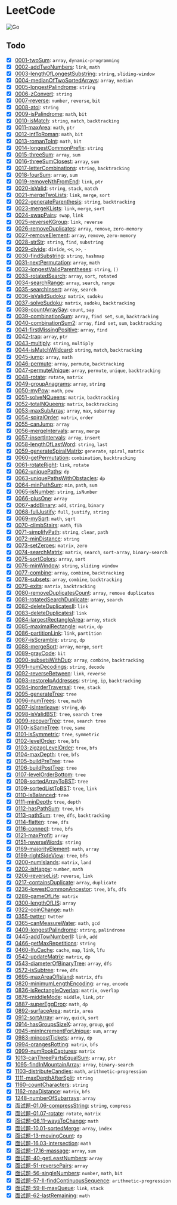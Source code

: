 # LeetCode

![Go](https://github.com/zeromake/leetcode/workflows/Go/badge.svg?branch=master)

## Todo

- [x] [0001-twoSum](pkg/arrays/twoSum.go): `array`, `dynamic-programming`
- [x] [0002-addTwoNumbers](pkg/links/addTwoNumbers.go): `link`, `math`
- [x] [0003-lengthOfLongestSubstring](pkg/strings/lengthOfLongestSubstring.go): `string`, `sliding-window`
- [x] [0004-medianOfTwoSortedArrays](pkg/arrays/findMedian.go): `array`, `median`
- [x] [0005-longestPalindrome](pkg/strings/longestPalindrome.go): `string`
- [x] [0006-zConvert](pkg/strings/zConvert.go): `string`
- [x] [0007-reverse](pkg/math/reverse.go): `number`, `reverse`, `bit`
- [x] [0008-atoi](pkg/strings/atoi.go): `string`
- [x] [0009-isPalindrome](pkg/math/isPalindrome.go): `math`, `bit`
- [x] [0010-isMatch](pkg/strings/isMatch.go): `string`, `match`, `backtracking`
- [x] [0011-maxArea](pkg/math/maxArea.go): `math`, `ptr`
- [x] [0012-intToRoman](pkg/math/intToRoman.go): `math`, `bit`
- [x] [0013-romanToInt](pkg/math/romanToInt.go): `math`, `bit`
- [x] [0014-longestCommonPrefix](pkg/strings/longestCommonPrefix.go): `string`
- [x] [0015-threeSum](pkg/arrays/threeSum.go): `array`, `sum`
- [x] [0016-threeSumClosest](pkg/arrays/threeSumClosest.go): `array`, `sum`
- [x] [0017-letterCombinations](pkg/strings/letterCombinations.go): `string`, `backtracking`
- [x] [0018-fourSum](pkg/arrays/fourSum.go): `array`, `sum`
- [x] [0019-removeNthFromEnd](pkg/links/removeNthFromEnd.go): `link`, `ptr`
- [x] [0020-isValid](pkg/strings/isValid.go): `string`, `stack`, `match`
- [x] [0021-mergeTwoLists](pkg/links/mergeTwoLists.go): `link`, `merge`, `sort`
- [x] [0022-generateParenthesis](pkg/strings/generateParenthesis.go): `string`, `backtracking`
- [x] [0023-mergeKLists](pkg/links/mergeKLists.go): `link`, `merge`, `sort`
- [x] [0024-swapPairs](pkg/links/swapPairs.go): `swap`, `link`
- [x] [0025-reverseKGroup](pkg/links/reverseKGroup.go): `link`, `reverse`
- [x] [0026-removeDuplicates](pkg/arrays/removeDuplicates.go): `array`, `remove`, `zero-memory`
- [x] [0027-removeElement](pkg/arrays/removeElement.go): `array`, `remove`, `zero-memory`
- [x] [0028-strStr](pkg/strings/strStr.go): `string`, `find`, `substring`
- [x] [0029-divide](pkg/math/divide.go): `divide`, `<<`, `>>`, `-`
- [x] [0030-findSubstring](pkg/strings/findSubstring.go): `string`, `hashmap`
- [x] [0031-nextPermutation](pkg/math/nextPermutation.go): `array`, `math`
- [x] [0032-longestValidParentheses](pkg/strings/longestValidParentheses.go): `string`, `()`
- [x] [0033-rotatedSearch](pkg/arrays/rotatedSearch.go): `array`, `sort`, `rotated`
- [x] [0034-searchRange](pkg/arrays/searchRange.go): `array`, `search`, `range`
- [x] [0035-searchInsert](pkg/arrays/searchInsert.go): `array`, `search`
- [x] [0036-isValidSudoku](pkg/matrix/isValidSudoku.go): `matrix`, `sudoku`
- [x] [0037-solveSudoku](pkg/matrix/solveSudoku.go): `matrix`, `sudoku`, `backtracking`
- [x] [0038-countArraySay](pkg/strings/countArraySay.go): `count`, `say`
- [x] [0039-combinationSum](pkg/arrays/combinationSum.go): `array`, `find set`, `sum`, `backtracking`
- [x] [0040-combinationSum2](pkg/arrays/combinationSum2.go): `array`, `find set`, `sum`, `backtracking`
- [x] [0041-firstMissingPositive](pkg/arrays/firstMissingPositive.go): `array`, `find`
- [x] [0042-trap](pkg/arrays/trap.go): `array`, `ptr`
- [x] [0043-multiply](pkg/math/multiply.go): `string`, `multiply`
- [x] [0044-isMatchWildcard](pkg/strings/isMatchWildcard.go): `string`, `match`, `backtracking`
- [x] [0045-jump](pkg/arrays/jump.go): `array`, `math`
- [x] [0046-permute](pkg/arrays/permute.go): `array`, `permute`, `backtracking`
- [x] [0047-permuteUnique](pkg/arrays/permuteUnique.go): `array`, `permute`, `unique`, `backtracking`
- [x] [0048-rotate](pkg/matrix/rotate.go): `rotate`, `matrix`
- [x] [0049-groupAnagrams](pkg/strings/groupAnagrams.go): `array`, `string`
- [x] [0050-myPow](pkg/math/myPow.go): `math`, `pow`
- [x] [0051-solveNQueens](pkg/matrix/solveNQueens.go): `matrix`, `backtracking`
- [x] [0052-totalNQueens](pkg/matrix/totalNQueens.go): `matrix`, `backtracking`
- [x] [0053-maxSubArray](pkg/arrays/maxSubArray.go): `array`, `max`, `subarray`
- [x] [0054-spiralOrder](pkg/matrix/spiralOrder.go): `matrix`, `order`
- [x] [0055-canJump](pkg/arrays/canJump.go): `array`
- [x] [0056-mergeIntervals](pkg/arrays/mergeIntervals.go): `array`, `merge`
- [x] [0057-insertIntervals](pkg/arrays/insertIntervals.go): `array`, `insert`
- [x] [0058-lengthOfLastWord](pkg/strings/lengthOfLastWord.go): `string`, `last`
- [x] [0059-generateSpiralMatrix](pkg/matrix/generateSpiralMatrix.go): `generate`, `spiral`, `matrix`
- [x] [0060-getPermutation](pkg/arrays/getPermutation.go): `combination`, `backtracking`
- [x] [0061-rotateRight](pkg/links/rotateRight.go): `link`, `rotate`
- [x] [0062-uniquePaths](pkg/matrix/uniquePaths.go): `dp`
- [x] [0063-uniquePathsWithObstacles](pkg/matrix/uniquePathsWithObstacles.go): `dp`
- [x] [0064-minPathSum](pkg/matrix/minPathSum.go): `min`, `path`, `sum`
- [x] [0065-isNumber](pkg/strings/isNumber.go): `string`, `isNumber`
- [x] [0066-plusOne](pkg/arrays/plusOne.go): `array`
- [x] [0067-addBinary](pkg/strings/addBinary.go): `add`, `string`, `binary`
- [x] [0068-fullJustify](pkg/strings/fullJustify.go): `full`, `justify`, `string`
- [x] [0069-mySqrt](pkg/math/mySqrt.go): `math`, `sqrt`
- [x] [0070-climbStairs](pkg/math/climbStairs.go): `math`, `fib`
- [x] [0071-simplifyPath](pkg/strings/simplifyPath.go): `string`, `clear`, `path`
- [x] [0072-minDistance](pkg/strings/minDistance.go): `string`
- [x] [0073-setZeroes](pkg/matrix/setZeroes.go): `matrix`, `zero`
- [x] [0074-searchMatrix](pkg/matrix/searchMatrix.go): `matrix`, `search`, `sort-array`, `binary-search`
- [x] [0075-sortColors](pkg/arrays/sortColors.go): `array`, `sort`
- [x] [0076-minWindow](pkg/strings/minWindow.go): `string`, `sliding window`
- [x] [0077-combine](pkg/arrays/combine.go): `array`, `combine`, `backtracking`
- [x] [0078-subsets](pkg/arrays/subsets.go): `array`, `combine`, `backtracking`
- [x] [0079-exits](pkg/matrix/exist.go): `matrix`, `backtracking`
- [x] [0080-removeDuplicatesCount](pkg/arrays/removeDuplicatesCount.go): `array`, `remove duplicates`
- [x] [0081-rotatedSearchDuplicate](pkg/arrays/rotatedSearchDuplicate.go): `array`, `search`
- [x] [0082-deleteDuplicatesII](pkg/links/deleteDuplicatesII.go): `link`
- [x] [0083-deleteDuplicatesI](pkg/links/deleteDuplicatesI.go): `link`
- [x] [0084-largestRectangleArea](pkg/arrays/largestRectangleArea.go): `array`, `stack`
- [x] [0085-maximalRectangle](pkg/matrix/maximalRectangle.go): `matrix`, `dp`
- [x] [0086-partitionLink](pkg/links/partitionLink.go): `link`, `partition`
- [x] [0087-isScramble](pkg/strings/isScramble.go): `string`, `dp`
- [x] [0088-mergeSort](pkg/arrays/mergeSort.go): `array`, `merge`, `sort`
- [x] [0089-grayCode](pkg/math/grayCode.go): `bit`
- [x] [0090-subsetsWithDup](pkg/arrays/subsetsWithDup.go): `array`, `combine`, `backtracking`
- [x] [0091-numDecodings](pkg/strings/numDecodings.go): `string`, `decode`
- [x] [0092-reverseBetween](pkg/links/reverseBetween.go): `link`, `reverse`
- [x] [0093-restoreIpAddresses](pkg/strings/restoreIpAddresses.go): `string`, `ip`, `backtracking`
- [x] [0094-inorderTraversal](pkg/trees/inorderTraversal.go): `tree`, `stack`
- [x] [0095-generateTree](pkg/trees/generateTrees.go): `tree`
- [x] [0096-numTrees](pkg/trees/numTrees.go): `tree`, `math`
- [x] [0097-isInterleave](pkg/strings/isInterleave.go): `string`, `dp`
- [x] [0098-isValidBST](pkg/trees/isValidBST.go): `tree`, `search tree`
- [x] [0099-recoverTree](pkg/trees/recoverTree.go): `tree`, `search tree`
- [x] [0100-isSameTree](pkg/trees/isSameTree.go): `tree`, `same`
- [x] [0101-isSymmetric](pkg/trees/isSymmetric.go): `tree`, `symmetric`
- [x] [0102-levelOrder](pkg/trees/levelOrder.go): `tree`, `bfs`
- [x] [0103-zigzagLevelOrder](pkg/trees/zigzagLevelOrder.go): `tree`, `bfs`
- [x] [0104-maxDepth](pkg/trees/maxDepth.go): `tree`, `bfs`
- [x] [0105-buildPreTree](pkg/trees/buildPreTree.go): `tree`
- [x] [0106-buildPostTree](pkg/trees/buildPostTree.go): `tree`
- [x] [0107-levelOrderBottom](pkg/trees/levelOrderBottom.go): `tree`
- [x] [0108-sortedArrayToBST](pkg/trees/sortedArrayToBST.go): `tree`
- [x] [0109-sortedListToBST](pkg/trees/sortedListToBST.go): `tree`, `link`
- [x] [0110-isBalanced](pkg/trees/isBalanced.go): `tree`
- [x] [0111-minDepth](pkg/trees/minDepth.go): `tree`, `depth`
- [x] [0112-hasPathSum](pkg/trees/hasPathSum.go): `tree`, `bfs`
- [x] [0113-pathSum](pkg/trees/pathSum.go): `tree`, `dfs`, `backtracking`
- [x] [0114-flatten](pkg/trees/flatten.go): `tree`, `dfs`
- [x] [0116-connect](pkg/trees/connect.go): `tree`, `bfs`
- [x] [0121-maxProfit](pkg/arrays/maxProfit.go): `array`
- [x] [0151-reverseWords](pkg/strings/reverseWords.go): `string`
- [x] [0169-majorityElement](pkg/arrays/majorityElement.go): `math`, `array`
- [x] [0199-rightSideView](pkg/trees/rightSideView.go): `tree`, `bfs`
- [x] [0200-numIslands](pkg/matrix/numIslands.go): `matrix`, `land`
- [x] [0202-isHappy](pkg/math/isHappy.go): `number`, `math`
- [x] [0206-reverseList](pkg/links/reverseList.go): `reverse`, `link`
- [x] [0217-containsDuplicate](pkg/arrays/containsDuplicate.go): `array`, `duplicate`
- [x] [0236-lowestCommonAncestor](pkg/trees/lowestCommonAncestor.go): `tree`, `bfs`, `dfs`
- [x] [0289-gameOfLife](pkg/matrix/gameOfLife.go): `matrix`
- [x] [0300-lengthOfLIS](pkg/arrays/lengthOfLIS.go): `array`
- [x] [0322-coinChange](pkg/math/coinChange.go): `math`
- [x] [0355-twtter](pkg/stacks/twtter.go): `twtter`
- [x] [0365-canMeasureWater](pkg/math/canMeasureWater.go): `math`, `gcd`
- [x] [0409-longestPalindrome](pkg/strings/longestPalindrome.go): `string`, `palindrome`
- [x] [0445-addTowNumberII](pkg/links/addTwoNumbersII.go): `link`, `add`
- [x] [0466-getMaxRepetitions](pkg/strings/getMaxRepetitions.go): `string`
- [x] [0460-lfuCache](pkg/links/lfuCache.go): `cache`, `map`, `link`, `lfu`
- [x] [0542-updateMatrix](pkg/matrix/updateMatrix.go): `matrix`, `dp`
- [x] [0543-diameterOfBinaryTree](pkg/trees/diameterOfBinaryTree.go): `array`, `dfs`
- [x] [0572-isSubtree](pkg/trees/isSubtree.go): `tree`, `dfs`
- [x] [0695-maxAreaOfIsland](pkg/matrix/maxAreaOfIsland.go): `matrix`, `dfs`
- [x] [0820-minimumLengthEncoding](pkg/strings/minimumLengthEncoding.go): `array`, `encode`
- [x] [0836-isRectangleOverlap](pkg/matrix/isRectangleOverlap.go): `matrix`, `overlap`
- [x] [0876-middleMode](pkg/links/middleNode.go): `middle`, `link`, `ptr`
- [x] [0887-superEggDrop](pkg/math/superEggDrop.go): `math`, `dp`
- [x] [0892-surfaceArea](pkg/matrix/surfaceArea.go): `matrix`, `area`
- [x] [0912-sortArray](pkg/arrays/sortArray.go): `array`, `quick`, `sort`
- [x] [0914-hasGroupsSizeX](pkg/arrays/hasGroupsSizeX.go): `array`, `group`, `gcd`
- [x] [0945-minIncrementForUnique](pkg/arrays/minIncrementForUnique.go): `sum`, `array`
- [x] [0983-mincostTickets](pkg/arrays/mincostTickets.go): `array`, `dp`
- [x] [0994-orangesRotting](pkg/matrix/orangesRotting.go): `matrix`, `bfs`
- [x] [0999-numRookCaptures](pkg/matrix/numRookCaptures.go): `matrix`
- [x] [1013-canThreePartsEqualSum](pkg/arrays/canThreePartsEqualSum.go): `array`, `ptr`
- [x] [1095-findInMountainArray](pkg/arrays/findInMountainArray.go): `array`, `binary-search`
- [x] [1103-distributeCandies](pkg/math/distributeCandies.go): `math`, `arithmetic-progression`
- [x] [1111-maxDepthAfterSplit](pkg/strings/maxDepthAfterSplit.go): `string`
- [x] [1160-countCharacters](pkg/strings/countCharacters.go): `string`
- [x] [1162-maxDistance](pkg/matrix/maxDistance.go): `matrix`, `bfs`
- [x] [1248-numberOfSubarrays](pkg/arrays/numberOfSubarrays.go): `array`
- [x] [面试题-01.06-compressString](pkg/strings/compressString.go): `string`, `compress`
- [x] [面试题-01.07-rotate](pkg/matrix/rotate.go): `rotate`, `matrix`
- [x] [面试题-08.11-waysToChange](pkg/math/waysToChange.go): `math`
- [x] [面试题-10.01-sortedMerge](pkg/arrays/merge.go): `array`, `index`
- [x] [面试题-13-movingCount](pkg/matrix/movingCount.go): `dp`
- [x] [面试题-16.03-intersection](pkg/math/intersection.go): `math`
- [x] [面试题-17.16-massage](pkg/arrays/massage.go): `array`, `sum`
- [x] [面试题-40-getLeastNumbers](pkg/arrays/getLeastNumbers.go): `array`
- [x] [面试题-51-reversePairs](pkg/arrays/reversePairs.go): `array`
- [x] [面试题-56-singleNumbers](pkg/math/singleNumbers.go): `number`, `math`, `bit`
- [x] [面试题-57-II-findContinuousSequence](pkg/math/findContinuousSequence.go): `arithmetic-progression`
- [x] [面试题-59-II-maxQueue](pkg/stacks/maxQueue.go): `link`, `stack`
- [x] [面试题-62-lastRemaining](pkg/math/lastRemaining.go): `math`

